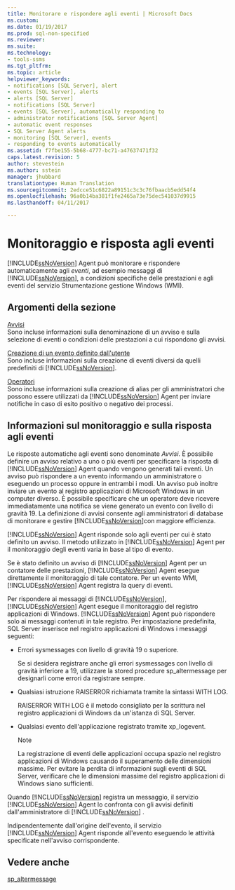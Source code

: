 ```yaml
---
title: Monitorare e rispondere agli eventi | Microsoft Docs
ms.custom: 
ms.date: 01/19/2017
ms.prod: sql-non-specified
ms.reviewer: 
ms.suite: 
ms.technology:
- tools-ssms
ms.tgt_pltfrm: 
ms.topic: article
helpviewer_keywords:
- notifications [SQL Server], alert
- events [SQL Server], alerts
- alerts [SQL Server]
- notifications [SQL Server]
- events [SQL Server], automatically responding to
- administrator notifications [SQL Server Agent]
- automatic event responses
- SQL Server Agent alerts
- monitoring [SQL Server], events
- responding to events automatically
ms.assetid: f7fbe155-5b68-4777-bc71-a47637471f32
caps.latest.revision: 5
author: stevestein
ms.author: sstein
manager: jhubbard
translationtype: Human Translation
ms.sourcegitcommit: 2edcce51c6822a89151c3c3c76fbaacb5edd54f4
ms.openlocfilehash: 96a0b14ba381f1fe2465a73e75dec541037d9915
ms.lasthandoff: 04/11/2017

---
```

# <a name="monitor-and-respond-to-events"></a>Monitoraggio e risposta agli eventi
[!INCLUDE[ssNoVersion](../../includes/ssnoversion_md.md)] Agent può monitorare e rispondere automaticamente agli *eventi*, ad esempio messaggi di [!INCLUDE[ssNoVersion](../../includes/ssnoversion_md.md)], a condizioni specifiche delle prestazioni e agli eventi del servizio Strumentazione gestione Windows (WMI).  
  
## <a name="in-this-section"></a>Argomenti della sezione  
[Avvisi](../../ssms/agent/alerts.md)  
Sono incluse informazioni sulla denominazione di un avviso e sulla selezione di eventi o condizioni delle prestazioni a cui rispondono gli avvisi.  
  
[Creazione di un evento definito dall'utente](../../ssms/agent/create-a-user-defined-event.md)  
Sono incluse informazioni sulla creazione di eventi diversi da quelli predefiniti di [!INCLUDE[ssNoVersion](../../includes/ssnoversion_md.md)].  
  
[Operatori](../../ssms/agent/operators.md)  
Sono incluse informazioni sulla creazione di alias per gli amministratori che possono essere utilizzati da [!INCLUDE[ssNoVersion](../../includes/ssnoversion_md.md)] Agent per inviare notifiche in caso di esito positivo o negativo dei processi.  
  
## <a name="about-monitoring-and-responding-to-events"></a>Informazioni sul monitoraggio e sulla risposta agli eventi  
Le risposte automatiche agli eventi sono denominate *Avvisi*. È possibile definire un avviso relativo a uno o più eventi per specificare la risposta di [!INCLUDE[ssNoVersion](../../includes/ssnoversion_md.md)] Agent quando vengono generati tali eventi. Un avviso può rispondere a un evento informando un amministratore o eseguendo un processo oppure in entrambi i modi. Un avviso può inoltre inviare un evento al registro applicazioni di Microsoft Windows in un computer diverso. È possibile specificare che un operatore deve ricevere immediatamente una notifica se viene generato un evento con livello di gravità 19. La definizione di avvisi consente agli amministratori di database di monitorare e gestire [!INCLUDE[ssNoVersion](../../includes/ssnoversion_md.md)]con maggiore efficienza.  
  
[!INCLUDE[ssNoVersion](../../includes/ssnoversion_md.md)] Agent risponde solo agli eventi per cui è stato definito un avviso. Il metodo utilizzato in [!INCLUDE[ssNoVersion](../../includes/ssnoversion_md.md)] Agent per il monitoraggio degli eventi varia in base al tipo di evento.  
  
Se è stato definito un avviso di [!INCLUDE[ssNoVersion](../../includes/ssnoversion_md.md)] Agent per un contatore delle prestazioni, [!INCLUDE[ssNoVersion](../../includes/ssnoversion_md.md)] Agent esegue direttamente il monitoraggio di tale contatore. Per un evento WMI, [!INCLUDE[ssNoVersion](../../includes/ssnoversion_md.md)] Agent registra la query di eventi.  
  
Per rispondere ai messaggi di [!INCLUDE[ssNoVersion](../../includes/ssnoversion_md.md)], [!INCLUDE[ssNoVersion](../../includes/ssnoversion_md.md)] Agent esegue il monitoraggio del registro applicazioni di Windows. [!INCLUDE[ssNoVersion](../../includes/ssnoversion_md.md)] Agent può rispondere solo ai messaggi contenuti in tale registro. Per impostazione predefinita, SQL Server inserisce nel registro applicazioni di Windows i messaggi seguenti:  
  
-   Errori sysmessages con livello di gravità 19 o superiore.  
  
    Se si desidera registrare anche gli errori sysmessages con livello di gravità inferiore a 19, utilizzare la stored procedure sp_altermessage per designarli come errori da registrare sempre.  
  
-   Qualsiasi istruzione RAISERROR richiamata tramite la sintassi WITH LOG.  
  
    RAISERROR WITH LOG è il metodo consigliato per la scrittura nel registro applicazioni di Windows da un'istanza di SQL Server.  
  
-   Qualsiasi evento dell'applicazione registrato tramite xp_logevent.  
  
    > [!NOTE]  
    > La registrazione di eventi delle applicazioni occupa spazio nel registro applicazioni di Windows causando il superamento delle dimensioni massime. Per evitare la perdita di informazioni sugli eventi di SQL Server, verificare che le dimensioni massime del registro applicazioni di Windows siano sufficienti.  
  
Quando [!INCLUDE[ssNoVersion](../../includes/ssnoversion_md.md)] registra un messaggio, il servizio [!INCLUDE[ssNoVersion](../../includes/ssnoversion_md.md)] Agent lo confronta con gli avvisi definiti dall'amministratore di [!INCLUDE[ssNoVersion](../../includes/ssnoversion_md.md)] .  
  
Indipendentemente dall'origine dell'evento, il servizio [!INCLUDE[ssNoVersion](../../includes/ssnoversion_md.md)] Agent risponde all'evento eseguendo le attività specificate nell'avviso corrispondente.  
  
## <a name="see-also"></a>Vedere anche  
[sp_altermessage](http://msdn.microsoft.com/en-us/1b28f280-8ef9-48e9-bd99-ec14d79abaca)  
  


